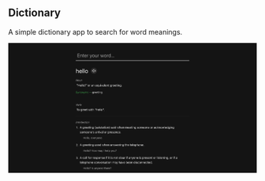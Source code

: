 ## Dictionary

A simple dictionary app to search for word meanings.

![User Interface](./preview.png)
